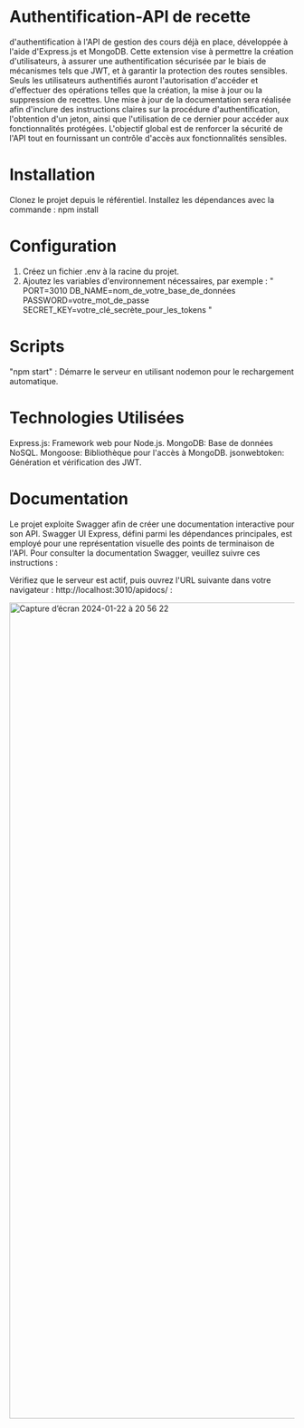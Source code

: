 # Authentification-API de recette 
d'authentification à l'API de gestion des cours déjà en place, développée à l'aide d'Express.js et MongoDB. Cette extension vise à permettre la création d'utilisateurs, à assurer une authentification sécurisée par le biais de mécanismes tels que JWT, et à garantir la protection des routes sensibles. Seuls les utilisateurs authentifiés auront l'autorisation d'accéder et d'effectuer des opérations telles que la création, la mise à jour ou la suppression de recettes. Une mise à jour de la documentation sera réalisée afin d'inclure des instructions claires sur la procédure d'authentification, l'obtention d'un jeton, ainsi que l'utilisation de ce dernier pour accéder aux fonctionnalités protégées. L'objectif global est de renforcer la sécurité de l'API tout en fournissant un contrôle d'accès aux fonctionnalités sensibles.
# Installation
Clonez le projet depuis le référentiel.
Installez les dépendances avec la commande : npm install
# Configuration
1) Créez un fichier .env à la racine du projet.
2) Ajoutez les variables d'environnement nécessaires, par exemple :
   " PORT=3010
DB_NAME=nom_de_votre_base_de_données
PASSWORD=votre_mot_de_passe
SECRET_KEY=votre_clé_secrète_pour_les_tokens "

# Scripts 
"npm start" : Démarre le serveur en utilisant nodemon pour le rechargement automatique.

# Technologies Utilisées
Express.js: Framework web pour Node.js.
MongoDB: Base de données NoSQL.
Mongoose: Bibliothèque pour l'accès à MongoDB.
jsonwebtoken: Génération et vérification des JWT.

# Documentation
Le projet exploite Swagger afin de créer une documentation interactive pour son API. Swagger UI Express, défini parmi les dépendances principales, est employé pour une représentation visuelle des points de terminaison de l'API. Pour consulter la documentation Swagger, veuillez suivre ces instructions :

Vérifiez que le serveur est actif, puis ouvrez l'URL suivante dans votre navigateur : http://localhost:3010/apidocs/ : 


<img width="1440" alt="Capture d’écran 2024-01-22 à 20 56 22" src="https://github.com/Mehdi-012/Authentification-API/assets/116653283/2daa5b32-0629-441f-beb5-dcf15d029503">

